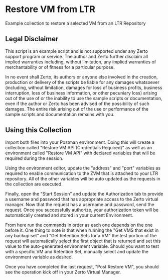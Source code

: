 # Restore VM from LTR
Example collection to restore a selected VM from an LTR Repository

## Legal Disclaimer
This script is an example script and is not supported under any Zerto support program or service. The author and Zerto further disclaim all implied warranties including, without limitation, any implied warranties of merchantability or of fitness for a particular purpose.

In no event shall Zerto, its authors or anyone else involved in the creation, production or delivery of the scripts be liable for any damages whatsoever (including, without limitation, damages for loss of business profits, business interruption, loss of business information, or other pecuniary loss) arising out of the use of or the inability to use the sample scripts or documentation, even if the author or Zerto has been advised of the possibility of such damages. The entire risk arising out of the use or performance of the sample scripts and documentation remains with you.

## Using this Collection
Import both files into your Postman environment. Doing this will create a collection called "Restore VM API (Credentials Required)" as well as an environment called "Restore VM API" with declared variables that will be required during the session.

Using the environment editor, update the "address" and "port" variables as required to enable communication to the ZVM that is attached to your LTR repository. All of the other variables will be auto updated as the requests in the collection are executed.

Finally, open the "Start Session" and update the Authorization tab to provide a username and password that has appropriate access to the Zerto virtual manager. Now that the request has a username and password, send the request. Once you successfully authorize, your authorization token will be automatically created and stored in your current Environment.

From here run the commands in order as each one depends on the one before it. One thing to note is that when running the "Get VMS that exist in any backup set" and "Get Retention Sets for a VM" the test portion of the request will automatically select the first object that is returned and set this value to the auto-generated environment variable. Should you want to test with a specific VM and Retention Set, manually select and update the environment variable as desired.

Once you have completed the last request, "Post Restore VM", you should see the operation kick off in your Zerto Virtual Manager.
